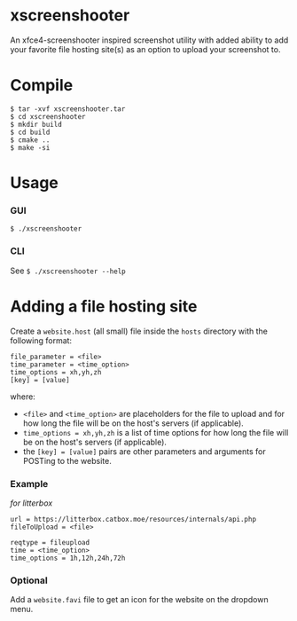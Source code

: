 # xscreenshooter
An xfce4-screenshooter inspired screenshot utility with added ability to add your favorite file hosting site(s) as an option to upload your screenshot to.

# Compile
```
$ tar -xvf xscreenshooter.tar
$ cd xscreenshooter
$ mkdir build
$ cd build
$ cmake ..
$ make -si
```
# Usage
### GUI
```
$ ./xscreenshooter
```
### CLI
See `$ ./xscreenshooter --help`

# Adding a file hosting site
Create a `website.host` (all small) file inside the `hosts` directory with the following format:
```
file_parameter = <file>
time_parameter = <time_option>
time_options = xh,yh,zh
[key] = [value]
```
where:
- `<file>` and `<time_option>` are placeholders for the file to upload and for how long the file will be on the host's servers (if applicable).
- `time_options = xh,yh,zh` is a list of time options for how long the file will be on the host's servers (if applicable).
 - the `[key] = [value]` pairs are other parameters and arguments for POSTing to the website.
### Example
_for litterbox_
```
url = https://litterbox.catbox.moe/resources/internals/api.php
fileToUpload = <file>

reqtype = fileupload
time = <time_option>
time_options = 1h,12h,24h,72h
```
### Optional
Add a `website.favi` file to get an icon for the website on the dropdown menu.
